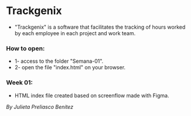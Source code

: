 # Trackgenix
- "Trackgenix" is a software that facilitates the tracking of hours worked by each employee in each project and work team.
### How to open:
- 1- access to the folder "Semana-01".
- 2- open the file "index.html" on your browser.

### Week 01:
- HTML index file created based on screenflow made with Figma.

_By Julieta Preliasco Benítez_